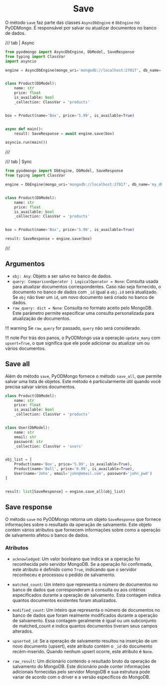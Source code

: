 # <center>Save</center>

O método `save` faz parte das classes `AsyncDbEngine` e `DbEngine` no PyODMongo. É responsável por salvar ou atualizar documentos no banco de dados.

/// tab | Async
```python hl_lines="19"
from pyodmongo import AsyncDbEngine, DbModel, SaveResponse
from typing import ClassVar
import asyncio

engine = AsyncDbEngine(mongo_uri='mongodb://localhost:27017', db_name='my_db')


class Product(DbModel):
    name: str
    price: float
    is_available: bool
    _collection: ClassVar = 'products'


box = Product(name='Box', price='5.99', is_available=True)


async def main():
    result: SaveResponse = await engine.save(box)

asyncio.run(main())
```
///

/// tab | Sync
```python hl_lines="16"
from pyodmongo import DbEngine, DbModel, SaveResponse
from typing import ClassVar

engine = DbEngine(mongo_uri='mongodb://localhost:27017', db_name='my_db')


class Product(DbModel):
    name: str
    price: float
    is_available: bool
    _collection: ClassVar = 'products'


box = Product(name='Box', price='5.99', is_available=True)

result: SaveResponse = engine.save(box)
```
///

## Argumentos

- `obj: Any`: Objeto a ser salvo no banco de dados.
- `query: ComparisonOperator | LogicalOperator = None`: Consulta usada para atualizar documentos correspondentes. Caso não seja fornecido, o documento no banco de dados com `_id` igual a `obj.id` será atualizado. Se `obj` não tiver um `id`, um novo documento será criado no banco de dados.
- `raw_query: dict = None`: Consulta no formato aceito pelo MongoDB. Este parâmetro permite especificar uma consulta personalizada para atualização de documentos.

!!! warning
    Se `raw_query` for passado, `query` não será considerado.

!!! note
    Por trás dos panos, o PyODMongo usa a operação `update_many` com `upsert=True`, o que significa que ele pode adicionar ou atualizar um ou vários documentos.


## Save all

Além do método `save`, PyODMongo fornece o método `save_all`, que permite salvar uma lista de objetos. Este método é particularmente útil quando você precisa salvar vários documentos.

```python hl_lines="22"
class Product(DbModel):
    name: str
    price: float
    is_available: bool
    _collection: ClassVar = 'products'


class User(DbModel):
    name: str
    email: str
    password: str
    _collection: ClassVar = 'users'


obj_list = [
    Product(name='Box', price='5.99', is_available=True),
    Product(name='Ball', price='6.99', is_available=True),
    User(name='John', email='john@email.com', password='john_pwd')
]


result: list[SaveResponse] = engine.save_all(obj_list)
```

## Save response

O método `save` no PyODMongo retorna um objeto `SaveResponse` que fornece informações sobre o resultado da operação de salvamento. Este objeto contém vários atributos que fornecem informações sobre como a operação de salvamento afetou o banco de dados.

### Atributos

- `acknowledged`: Um valor booleano que indica se a operação foi reconhecida pelo servidor MongoDB. Se a operação foi confirmada, este atributo é definido como `True`, indicando que o servidor reconheceu e processou o pedido de salvamento.

- `matched_count`: Um inteiro que representa o número de documentos no banco de dados que corresponderam à consulta ou aos critérios especificados durante a operação de salvamento. Esta contagem indica quantos documentos existentes foram atualizados.

- `modified_count`: Um inteiro que representa o número de documentos no banco de dados que foram realmente modificados durante a operação de salvamento. Essa contagem geralmente é igual ou um subconjunto de matched_count e indica quantos documentos tiveram seus campos alterados.

- `upserted_id`: Se a operação de salvamento resultou na inserção de um novo documento (upsert), este atributo contém o `_id` do documento recém-inserido. Quando nenhum upsert ocorre, este atributo é `None`.

- `raw_result`: Um dicionário contendo o resultado bruto da operação de salvamento do MongoDB. Este dicionário pode conter informações adicionais fornecidas pelo servidor MongoDB e sua estrutura pode variar de acordo com o driver e a versão específicos do MongoDB.